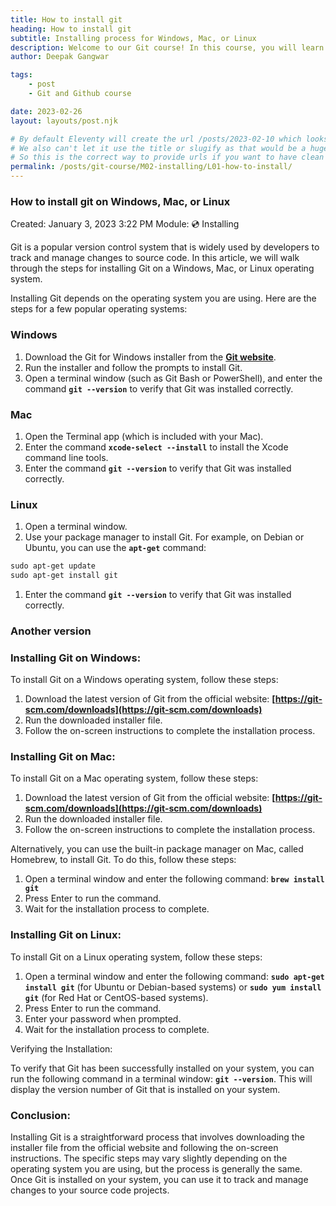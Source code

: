 ```yaml
---
title: How to install git
heading: How to install git
subtitle: Installing process for Windows, Mac, or Linux
description: Welcome to our Git course! In this course, you will learn how to use Git to track and manage changes to your source code projects.
author: Deepak Gangwar

tags: 
    - post
    - Git and Github course

date: 2023-02-26
layout: layouts/post.njk

# By default Eleventy will create the url /posts/2023-02-10 which looks wierd
# We also can't let it use the title or slugify as that would be a huge title
# So this is the correct way to provide urls if you want to have clean urls
permalink: /posts/git-course/M02-installing/L01-how-to-install/
---
```


### How to install git on Windows, Mac, or Linux

Created: January 3, 2023 3:22 PM
Module: 💿 Installing

Git is a popular version control system that is widely used by developers to track and manage changes to source code. In this article, we will walk through the steps for installing Git on a Windows, Mac, or Linux operating system.

Installing Git depends on the operating system you are using. Here are the steps for a few popular operating systems:

### Windows

1. Download the Git for Windows installer from the **[Git website](https://git-scm.com/download/win)**.
2. Run the installer and follow the prompts to install Git.
3. Open a terminal window (such as Git Bash or PowerShell), and enter the command **`git --version`** to verify that Git was installed correctly.

### Mac

1. Open the Terminal app (which is included with your Mac).
2. Enter the command **`xcode-select --install`** to install the Xcode command line tools.
3. Enter the command **`git --version`** to verify that Git was installed correctly.

### Linux

1. Open a terminal window.
2. Use your package manager to install Git. For example, on Debian or Ubuntu, you can use the **`apt-get`** command:

```html
sudo apt-get update
sudo apt-get install git
```

1. Enter the command **`git --version`** to verify that Git was installed correctly.

### Another version

### Installing Git on Windows:

To install Git on a Windows operating system, follow these steps:

1. Download the latest version of Git from the official website: **[https://git-scm.com/downloads](https://git-scm.com/downloads)**
2. Run the downloaded installer file.
3. Follow the on-screen instructions to complete the installation process.

### Installing Git on Mac:

To install Git on a Mac operating system, follow these steps:

1. Download the latest version of Git from the official website: **[https://git-scm.com/downloads](https://git-scm.com/downloads)**
2. Run the downloaded installer file.
3. Follow the on-screen instructions to complete the installation process.

Alternatively, you can use the built-in package manager on Mac, called Homebrew, to install Git. To do this, follow these steps:

1. Open a terminal window and enter the following command: **`brew install git`**
2. Press Enter to run the command.
3. Wait for the installation process to complete.

### Installing Git on Linux:

To install Git on a Linux operating system, follow these steps:

1. Open a terminal window and enter the following command: **`sudo apt-get install git`** (for Ubuntu or Debian-based systems) or **`sudo yum install git`** (for Red Hat or CentOS-based systems).
2. Press Enter to run the command.
3. Enter your password when prompted.
4. Wait for the installation process to complete.

Verifying the Installation:

To verify that Git has been successfully installed on your system, you can run the following command in a terminal window: **`git --version`**. This will display the version number of Git that is installed on your system.

### Conclusion:

Installing Git is a straightforward process that involves downloading the installer file from the official website and following the on-screen instructions. The specific steps may vary slightly depending on the operating system you are using, but the process is generally the same. Once Git is installed on your system, you can use it to track and manage changes to your source code projects.